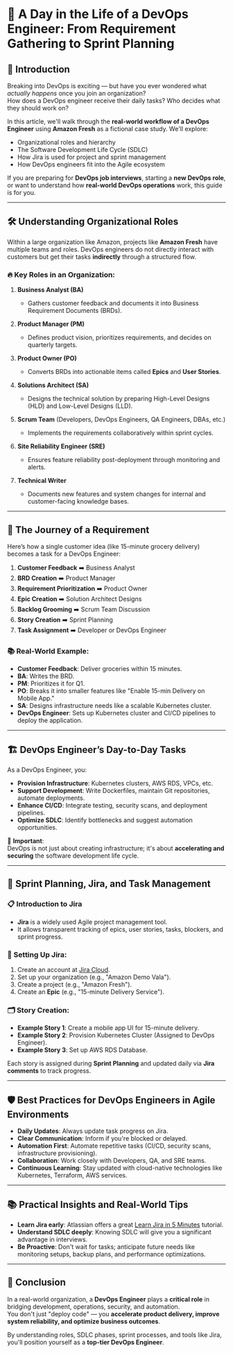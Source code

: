 # 🌟 A Day in the Life of a DevOps Engineer: From Requirement Gathering to Sprint Planning

## 📌 Introduction

Breaking into DevOps is exciting — but have you ever wondered what *actually happens* once you join an organization?  
How does a DevOps engineer receive their daily tasks? Who decides what they should work on?

In this article, we'll walk through the **real-world workflow of a DevOps Engineer** using **Amazon Fresh** as a fictional case study. We'll explore:

- Organizational roles and hierarchy  
- The Software Development Life Cycle (SDLC)  
- How Jira is used for project and sprint management  
- How DevOps engineers fit into the Agile ecosystem  

If you are preparing for **DevOps job interviews**, starting a **new DevOps role**, or want to understand how **real-world DevOps operations** work, this guide is for you.

---

## 🛠️ Understanding Organizational Roles

Within a large organization like Amazon, projects like **Amazon Fresh** have multiple teams and roles. DevOps engineers do not directly interact with customers but get their tasks **indirectly** through a structured flow.

### 🔥 Key Roles in an Organization:

1. **Business Analyst (BA)**  
   - Gathers customer feedback and documents it into Business Requirement Documents (BRDs).

2. **Product Manager (PM)**  
   - Defines product vision, prioritizes requirements, and decides on quarterly targets.

3. **Product Owner (PO)**  
   - Converts BRDs into actionable items called **Epics** and **User Stories**.

4. **Solutions Architect (SA)**  
   - Designs the technical solution by preparing High-Level Designs (HLD) and Low-Level Designs (LLD).

5. **Scrum Team** (Developers, DevOps Engineers, QA Engineers, DBAs, etc.)  
   - Implements the requirements collaboratively within sprint cycles.

6. **Site Reliability Engineer (SRE)**  
   - Ensures feature reliability post-deployment through monitoring and alerts.

7. **Technical Writer**  
   - Documents new features and system changes for internal and customer-facing knowledge bases.

---

## 🚀 The Journey of a Requirement

Here’s how a single customer idea (like 15-minute grocery delivery) becomes a task for a DevOps Engineer:

1. **Customer Feedback** ➡️ Business Analyst
2. **BRD Creation** ➡️ Product Manager
3. **Requirement Prioritization** ➡️ Product Owner
4. **Epic Creation** ➡️ Solution Architect Designs
5. **Backlog Grooming** ➡️ Scrum Team Discussion
6. **Story Creation** ➡️ Sprint Planning
7. **Task Assignment** ➡️ Developer or DevOps Engineer

### 📚 Real-World Example:

- **Customer Feedback**: Deliver groceries within 15 minutes.
- **BA**: Writes the BRD.
- **PM**: Prioritizes it for Q1.
- **PO**: Breaks it into smaller features like "Enable 15-min Delivery on Mobile App."
- **SA**: Designs infrastructure needs like a scalable Kubernetes cluster.
- **DevOps Engineer**: Sets up Kubernetes cluster and CI/CD pipelines to deploy the application.

---

## 🏗️ DevOps Engineer’s Day-to-Day Tasks

As a DevOps Engineer, you:

- **Provision Infrastructure**: Kubernetes clusters, AWS RDS, VPCs, etc.
- **Support Development**: Write Dockerfiles, maintain Git repositories, automate deployments.
- **Enhance CI/CD**: Integrate testing, security scans, and deployment pipelines.
- **Optimize SDLC**: Identify bottlenecks and suggest automation opportunities.

🔑 **Important**:  
DevOps is not just about creating infrastructure; it's about **accelerating and securing** the software development life cycle.

---

## 🧩 Sprint Planning, Jira, and Task Management

### 📋 Introduction to Jira

- **Jira** is a widely used Agile project management tool.
- It allows transparent tracking of epics, user stories, tasks, blockers, and sprint progress.

### 📍 Setting Up Jira:

1. Create an account at [Jira Cloud](https://www.atlassian.com/software/jira/free).
2. Set up your organization (e.g., "Amazon Demo Vala").
3. Create a project (e.g., "Amazon Fresh").
4. Create an **Epic** (e.g., "15-minute Delivery Service").

### 🗂️ Story Creation:

- **Example Story 1**: Create a mobile app UI for 15-minute delivery.
- **Example Story 2**: Provision Kubernetes Cluster (Assigned to DevOps Engineer).
- **Example Story 3**: Set up AWS RDS Database.

Each story is assigned during **Sprint Planning** and updated daily via **Jira comments** to track progress.

---

## 🛡️ Best Practices for DevOps Engineers in Agile Environments

- **Daily Updates**: Always update task progress on Jira.
- **Clear Communication**: Inform if you're blocked or delayed.
- **Automation First**: Automate repetitive tasks (CI/CD, security scans, infrastructure provisioning).
- **Collaboration**: Work closely with Developers, QA, and SRE teams.
- **Continuous Learning**: Stay updated with cloud-native technologies like Kubernetes, Terraform, AWS services.

---

## 📚 Practical Insights and Real-World Tips

- **Learn Jira early**: Atlassian offers a great [Learn Jira in 5 Minutes](https://www.atlassian.com/software/jira/guides/getting-started/basics) tutorial.
- **Understand SDLC deeply**: Knowing SDLC will give you a significant advantage in interviews.
- **Be Proactive**: Don't wait for tasks; anticipate future needs like monitoring setups, backup plans, and performance optimizations.

---

## 🎯 Conclusion

In a real-world organization, a **DevOps Engineer** plays a **critical role** in bridging development, operations, security, and automation.  
You don't just "deploy code" — you **accelerate product delivery, improve system reliability, and optimize business outcomes**.

By understanding roles, SDLC phases, sprint processes, and tools like Jira, you'll position yourself as a **top-tier DevOps Engineer**.
